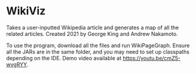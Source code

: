 # WikiViz
Takes a user-inputted Wikipedia article and generates a map of all the related articles. Created 2021 by George King and Andrew Nakamoto.

To use the program, download all the files and run WikiPageGraph. Ensure all the JARs are in the same folder, and you may need to set up classpaths depending on the IDE. Demo video available at https://youtu.be/cmZ5-wvgRYY. 
